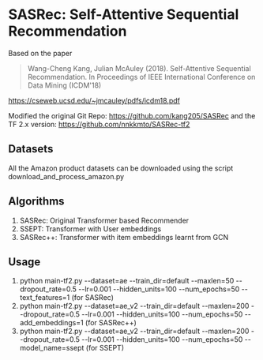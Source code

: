 # SASRec: Self-Attentive Sequential Recommendation

Based on the paper

> Wang-Cheng Kang, Julian McAuley (2018). Self-Attentive Sequential Recommendation. In Proceedings of IEEE International Conference on Data Mining (ICDM'18)

https://cseweb.ucsd.edu/~jmcauley/pdfs/icdm18.pdf

Modified the original Git Repo: https://github.com/kang205/SASRec and the TF 2.x version: https://github.com/nnkkmto/SASRec-tf2

## Datasets

All the Amazon product datasets can be downloaded using the script download_and_process_amazon.py

## Algorithms

1. SASRec: Original Transformer based Recommender
2. SSEPT: Transformer with User embeddings
3. SASRec++: Transformer with item embeddings learnt from GCN


## Usage

 1. python main-tf2.py --dataset=ae --train_dir=default --maxlen=50 --dropout_rate=0.5 --lr=0.001 --hidden_units=100 --num_epochs=50 --text_features=1 (for SASRec)
 2. python main-tf2.py --dataset=ae_v2 --train_dir=default --maxlen=200 --dropout_rate=0.5 --lr=0.001 --hidden_units=100 --num_epochs=50 --add_embeddings=1 (for SASRec++)
 3. python main-tf2.py --dataset=ae_v2 --train_dir=default --maxlen=200 --dropout_rate=0.5 --lr=0.001 --hidden_units=100 --num_epochs=50 --model_name=ssept (for SSEPT)



